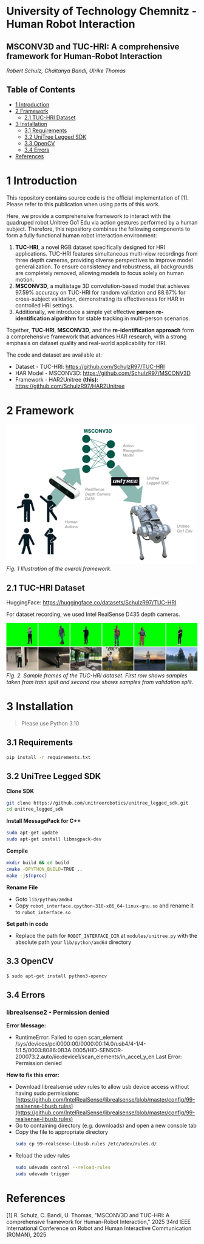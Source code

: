 <h1>University of Technology Chemnitz - Human Robot Interaction</h1>
<h2>MSCONV3D and TUC-HRI: A comprehensive framework for Human-Robot Interaction</h2>

_Robert Schulz, Chaitanya Bandi, Ulrike Thomas_

<h2>Table of Contents</h2>

- [1 Introduction](#1-introduction)
- [2 Framework](#2-framework)
  - [2.1 TUC-HRI Dataset](#21-tuc-hri-dataset)
- [3 Installation](#3-installation)
  - [3.1 Requirements](#31-requirements)
  - [3.2 UniTree Legged SDK](#32-unitree-legged-sdk)
  - [3.3 OpenCV](#33-opencv)
  - [3.4 Errors](#34-errors)
- [References](#references)

# 1 Introduction
This repository contains source code is the official implementation of [1]. Please refer to this publication when using parts of this work.

Here, we provide a comprehensive framework to interact with the quadruped robot Unitree Go1 Edu via action gestures performed by a human subject. Therefore, this repository combines the following components to form a fully functional human robot interaction environment:
1. **TUC-HRI**, a novel RGB dataset specifically designed for HRI applications. TUC-HRI features simultaneous multi-view recordings from three depth cameras, providing diverse perspectives to improve model generalization. To ensure consistency and robustness, all backgrounds are completely removed, allowing models to focus solely on human motion.
2. **MSCONV3D**, a multistage 3D convolution-based model that achieves 97.59% accuracy on TUC-HRI for random validation and 88.67% for cross-subject validation, demonstrating its effectiveness for HAR in controlled HRI settings. 
3. Additionally, we introduce a simple yet effective **person re-identification algorithm** for stable tracking in multi-person scenarios.

Together, **TUC-HRI**, **MSCONV3D**, and the **re-identification approach** form a comprehensive framework that advances HAR research, with a strong emphasis on dataset quality and real-world applicability for HRI.

The code and dataset are available at:
- Dataset - TUC-HRI: https://github.com/SchulzR97/TUC-HRI
- HAR Model - MSCONV3D: https://github.com/SchulzR97/MSCONV3D
- Framework - HAR2Unitree **(this)**: https://github.com/SchulzR97/HAR2Unitree

# 2 Framework
![](image/framework.png)
_Fig. 1 Illustration of the overall framework._

## 2.1 TUC-HRI Dataset
HuggingFace: https://huggingface.co/datasets/SchulzR97/TUC-HRI

For dataset recording, we used Intel RealSense D435 depth cameras.

![](image/dataset.png)
_Fig. 2. Sample frames of the TUC-HRI dataset. First row shows samples taken from train split and second row shows samples from validation split._

# 3 Installation
> Please use Python 3.10

## 3.1 Requirements
```bash
pip install -r requirements.txt
```

## 3.2 UniTree Legged SDK
**Clone SDK**
```bash
git clone https://github.com/unitreerobotics/unitree_legged_sdk.git
cd unitree_legged_sdk
```
**Install MessagePack for C++**
```bash
sudo apt-get update
sudo apt-get install libmsgpack-dev
```
**Compile**
```bash
mkdir build && cd build
cmake -DPYTHON_BUILD=TRUE ..
make -j$(nproc)
```

**Rename File**
- Goto `lib/python/amd64`
- Copy `robot_interface.cpython-310-x86_64-linux-gnu.so` and rename it to `robot_interface.so`

**Set path in code**
- Replace the path for `ROBOT_INTERFACE_DIR` at `modules/unitree.py` with the absolute path your `lib/python/amd64` directory

## 3.3 OpenCV
```bash
$ sudo apt-get install python3-opencv
```

## 3.4 Errors
<h3>librealsense2 - Permission denied</h3>

**Error Message:**<br>
- RuntimeError: Failed to open scan_element /sys/devices/pci0000:00/0000:00:14.0/usb4/4-1/4-1:1.5/0003:8086:0B3A.0005/HID-SENSOR-200073.2.auto/iio:device1/scan_elements/in_accel_y_en Last Error: Permission denied

**How to fix this error:**<br>
- Download librealsense udev rules to allow usb device access without having sudo permissions: [https://github.com/IntelRealSense/librealsense/blob/master/config/99-realsense-libusb.rules](https://github.com/IntelRealSense/librealsense/blob/master/config/99-realsense-libusb.rules)
- Go to containing directory (e.g. downloads) and open a new console tab
- Copy the file to appropriate directory
    ```bash
    sudo cp 99-realsense-libusb.rules /etc/udev/rules.d/
    ```
- Reload the udev rules
    ```bash
    sudo udevadm control --reload-rules
    sudo udevadm trigger
    ```

# References
[1] R. Schulz, C. Bandi, U. Thomas, "MSCONV3D and TUC-HRI: A comprehensive framework for Human-Robot Interaction," 2025 34rd IEEE International Conference on Robot and Human Interactive Communication (ROMAN), 2025